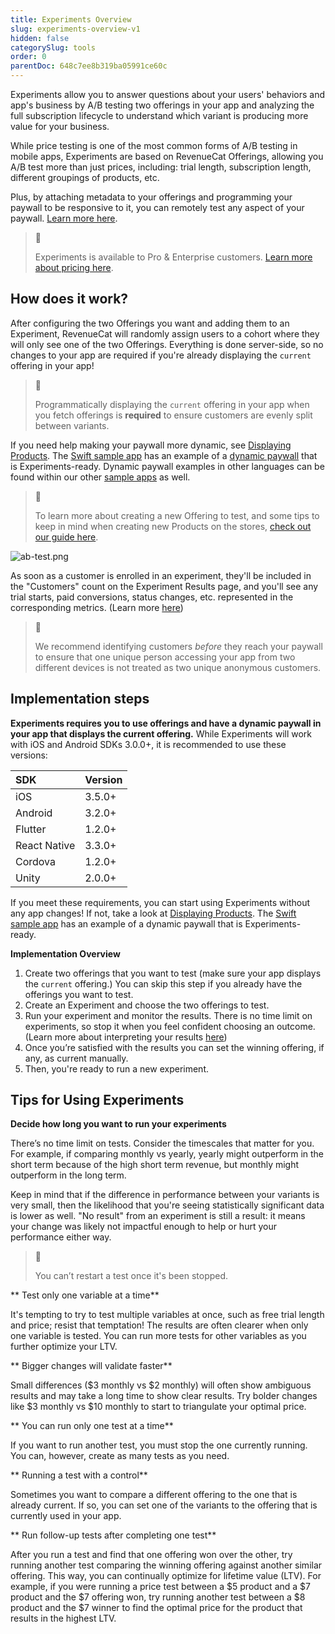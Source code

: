 ```yaml
---
title: Experiments Overview
slug: experiments-overview-v1
hidden: false
categorySlug: tools
order: 0
parentDoc: 648c7ee8b319ba05991ce60c
---
```

Experiments allow you to answer questions about your users' behaviors and app's business by A/B testing two offerings in your app and analyzing the full subscription lifecycle to understand which variant is producing more value for your business.

While price testing is one of the most common forms of A/B testing in mobile apps, Experiments are based on RevenueCat Offerings, allowing you A/B test more than just prices, including: trial length, subscription length, different groupings of products, etc.

Plus, by attaching metadata to your offerings and programming your paywall to be responsive to it, you can remotely test any aspect of your paywall. [Learn more here](https://www.revenuecat.com/docs/offering-metadata).

> 📘 
> 
> Experiments is available to Pro & Enterprise customers. [Learn more about pricing here](https://www.revenuecat.com/pricing/).

## How does it work?

After configuring the two Offerings you want and adding them to an Experiment, RevenueCat will randomly assign users to a cohort where they will only see one of the two Offerings. Everything is done server-side, so no changes to your app are required if you're already displaying the `current` offering in your app! 

> 🚧 
> 
> Programmatically displaying the `current` offering in your app when you fetch offerings is **required** to ensure customers are evenly split between variants.

If you need help making your paywall more dynamic, see [Displaying Products](doc:displaying-products). The [Swift sample app](https://github.com/RevenueCat/purchases-ios/tree/main/Examples) has an example of a [dynamic paywall](https://github.com/RevenueCat/purchases-ios/blob/main/Examples/MagicWeather/MagicWeather/Sources/Controllers/PaywallViewController.swift) that is Experiments-ready. Dynamic paywall examples in other languages can be found within our other [sample apps](https://www.revenuecat.com/docs/sample-apps) as well.

> 📘 
> 
> To learn more about creating a new Offering to test, and some tips to keep in mind when creating new Products on the stores, [check out our guide here](doc:creating-offerings-to-test).

![](https://files.readme.io/34bba5f-ab-test.png "ab-test.png")

As soon as a customer is enrolled in an experiment, they'll be included in the "Customers" count on the Experiment Results page, and you'll see any trial starts, paid conversions, status changes, etc. represented in the corresponding metrics. (Learn more [here](doc:experiments-results-v1))

> 📘 
> 
> We recommend identifying customers _before_ they reach your paywall to ensure that one unique person accessing your app from two different devices is not treated as two unique anonymous customers.

## Implementation steps

**Experiments requires you to use offerings and have a dynamic paywall in your app that displays the current offering.** While Experiments will work with iOS and Android SDKs 3.0.0+, it is recommended to use these versions:

| SDK          | Version |
| :----------- | :------ |
| iOS          | 3.5.0+  |
| Android      | 3.2.0+  |
| Flutter      | 1.2.0+  |
| React Native | 3.3.0+  |
| Cordova      | 1.2.0+  |
| Unity        | 2.0.0+  |

If you meet these requirements, you can start using Experiments without any app changes! If not, take a look at [Displaying Products](doc:displaying-products). The [Swift sample app](https://github.com/RevenueCat/purchases-ios/tree/master/Examples/SwiftExample) has an example of a dynamic paywall that is Experiments-ready.

**Implementation Overview**

1. Create two offerings that you want to test (make sure your app displays the `current` offering.) You can skip this step if you already have the offerings you want to test.
2. Create an Experiment and choose the two offerings to test.
3. Run your experiment and monitor the results. There is no time limit on experiments, so stop it when you feel confident choosing an outcome. (Learn more about interpreting your results [here](doc:experiments-results-v1))
4. Once you’re satisfied with the results you can set the winning offering, if any, as current manually.
5. Then, you're ready to run a new experiment.

## Tips for Using Experiments

**Decide how long you want to run your experiments**

There’s no time limit on tests. Consider the timescales that matter for you. For example, if comparing monthly vs yearly, yearly might outperform in the short term because of the high short term revenue, but monthly might outperform in the long term.

Keep in mind that if the difference in performance between your variants is very small, then the likelihood that you're seeing statistically significant data is lower as well. "No result" from an experiment is still a result: it means your change was likely not impactful enough to help or hurt your performance either way.

> 📘 
> 
> You can’t restart a test once it's been stopped.

** Test only one variable at a time**

It's tempting to try to test multiple variables at once, such as free trial length and price; resist that temptation! The results are often clearer when only one variable is tested. You can run more tests for other variables as you further optimize your LTV.

** Bigger changes will validate faster**

Small differences ($3 monthly vs $2 monthly) will often show ambiguous results and may take a long time to show clear results. Try bolder changes like $3 monthly vs $10 monthly to start to triangulate your optimal price.

** You can run only one test at a time**

If you want to run another test, you must stop the one currently running. You can, however, create as many tests as you need.

** Running a test with a control**

Sometimes you want to compare a different offering to the one that is already current. If so, you can set one of the variants to the offering that is currently used in your app.

** Run follow-up tests after completing one test**

After you run a test and find that one offering won over the other, try running another test comparing the winning offering against another similar offering. This way, you can continually optimize for lifetime value (LTV). For example, if you were running a price test between a $5 product and a $7 product and the $7 offering won, try running another test between a $8 product and the $7 winner to find the optimal price for the product that results in the highest LTV.